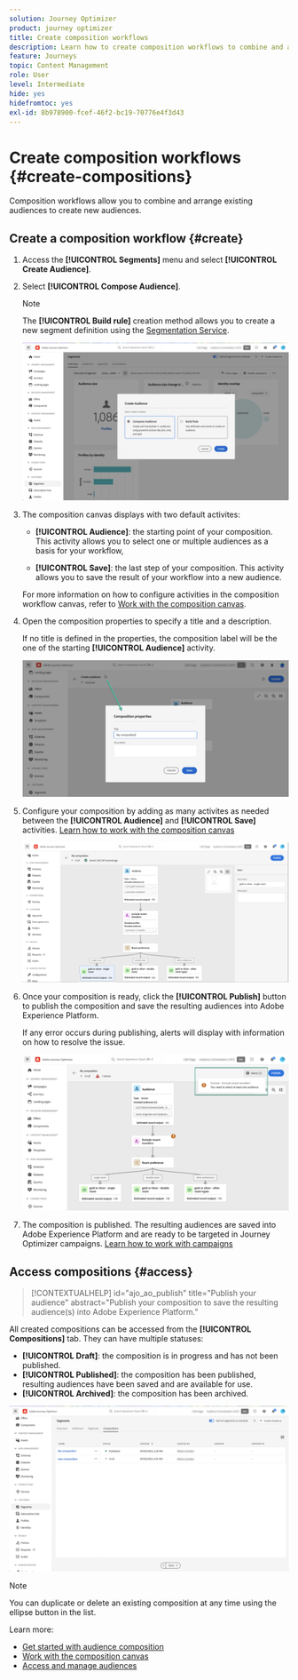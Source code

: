 ```yaml
---
solution: Journey Optimizer
product: journey optimizer
title: Create composition workflows
description: Learn how to create composition workflows to combine and arrange existing audiences.
feature: Journeys
topic: Content Management
role: User
level: Intermediate
hide: yes
hidefromtoc: yes
exl-id: 8b978900-fcef-46f2-bc19-70776e4f3d43
---
```

# Create composition workflows {#create-compositions}

Composition workflows allow you to combine and arrange existing audiences to create new audiences.

## Create a composition workflow {#create}

1. Access the **[!UICONTROL Segments]** menu and select **[!UICONTROL Create Audience]**.

1. Select **[!UICONTROL Compose Audience]**.

    >[!NOTE]
    >
    >The **[!UICONTROL Build rule]** creation method allows you to create a new segment definition using the [Segmentation Service](https://experienceleague.adobe.com/docs/experience-platform/segmentation/ui/overview.html).
    
    ![](assets/audiences-create.png)

1. The composition canvas displays with two default activites:

    * **[!UICONTROL Audience]**: the starting point of your composition. This activity allows you to select one or multiple audiences as a basis for your workflow,

    * **[!UICONTROL Save]**: the last step of your composition. This activity allows you to save the result of your workflow into a new audience.

    For more information on how to configure activities in the composition workflow canvas, refer to [Work with the composition canvas](composition-canvas.md).

1. Open the composition properties to specify a title and a description. 

    If no title is defined in the properties, the composition label will be the one of the starting **[!UICONTROL Audience]** activity.

    ![](assets/audiences-properties.png)

1. Configure your composition by adding as many activites as needed between the **[!UICONTROL Audience]** and **[!UICONTROL Save]** activities. [Learn how to work with the composition canvas](composition-canvas.md) 

    ![](assets/audiences-publish.png)

1. Once your composition is ready, click the **[!UICONTROL Publish]** button to publish the composition and save the resulting audiences into Adobe Experience Platform.

    If any error occurs during publishing, alerts will display with information on how to resolve the issue.

    ![](assets/audiences-alerts.png)

1. The composition is published. The resulting audiences are saved into Adobe Experience Platform and are ready to be targeted in Journey Optimizer campaigns. [Learn how to work with campaigns](../campaigns/get-started-with-campaigns.md)

## Access compositions {#access}

>[!CONTEXTUALHELP]
>id="ajo_ao_publish"
>title="Publish your audience"
>abstract="Publish your composition to save the resulting audience(s) into Adobe Experience Platform."

All created compositions can be accessed from the **[!UICONTROL Compositions]** tab. They can have multiple statuses:

* **[!UICONTROL Draft]**: the composition is in progress and has not been published.
* **[!UICONTROL Published]**: the composition has been published, resulting audiences have been saved and are available for use.
* **[!UICONTROL Archived]**: the composition has been archived.

![](assets/audiences-compositions.png)

>[!NOTE]
>
>You can duplicate or delete an existing composition at any time using the ellipse button in the list.

Learn more:

* [Get started with audience composition](get-started-audience-orchestration.md)
* [Work with the composition canvas](composition-canvas.md)
* [Access and manage audiences](access-audiences.md)
